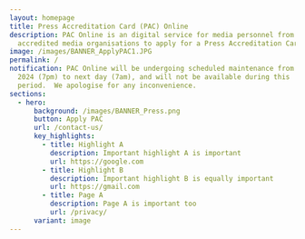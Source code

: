 ```yaml
---
layout: homepage
title: Press Accreditation Card (PAC) Online
description: PAC Online is an digital service for media personnel from
  accredited media organisations to apply for a Press Accreditation Card (PAC)
image: /images/BANNER_ApplyPAC1.JPG
permalink: /
notification: PAC Online will be undergoing scheduled maintenance from 10 Feb
  2024 (7pm) to next day (7am), and will not be available during this
  period.  We apologise for any inconvenience.
sections:
  - hero:
      background: /images/BANNER_Press.png
      button: Apply PAC
      url: /contact-us/
      key_highlights:
        - title: Highlight A
          description: Important highlight A is important
          url: https://google.com
        - title: Highlight B
          description: Important highlight B is equally important
          url: https://gmail.com
        - title: Page A
          description: Page A is important too
          url: /privacy/
      variant: image
---
```

